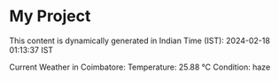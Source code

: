 # My Project

This content is dynamically generated in Indian Time (IST): 2024-02-18 01:13:37 IST


Current Weather in Coimbatore:
Temperature: 25.88 °C
Condition: haze
